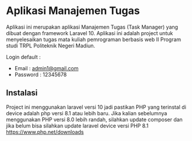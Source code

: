 # Aplikasi Manajemen Tugas

Aplikasi ini merupakan aplikasi Manajemen Tugas (Task Manager) yang dibuat dengan framework Laravel 10. Aplikasi ini adalah project untuk menyelesaikan tugas mata kuliah pemrograman berbasis web II Program studi TRPL Politeknik Negeri Madiun.

Login default : 
- Email : admin1@gmail.com
- Password : 12345678

## Instalasi 
Project ini menggunakan laravel versi 10 jadi pastikan PHP yang terinstal di device adalah php versi 8.1 atau lebih baru. Jika kalian sebelumnya menggunakan PHP versi 8.0 lebih randah, silahkan update composer dan jika belum bisa silahkan update laravel device versi PHP 8.1 https://www.php.net/downloads

